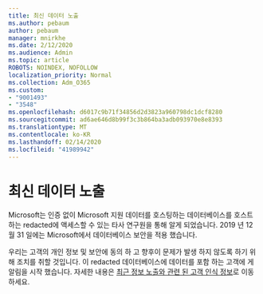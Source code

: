 ```yaml
---
title: 최신 데이터 노출
ms.author: pebaum
author: pebaum
manager: mnirkhe
ms.date: 2/12/2020
ms.audience: Admin
ms.topic: article
ROBOTS: NOINDEX, NOFOLLOW
localization_priority: Normal
ms.collection: Adm_O365
ms.custom:
- "9001493"
- "3548"
ms.openlocfilehash: d6017c9b71f34856d2d3823a960798dc1dcf8280
ms.sourcegitcommit: ad6ae646d8b99f3c3b864ba3adb093970e8e8393
ms.translationtype: MT
ms.contentlocale: ko-KR
ms.lasthandoff: 02/14/2020
ms.locfileid: "41989942"
---
```

# <a name="recent-data-exposure"></a>최신 데이터 노출

Microsoft는 인증 없이 Microsoft 지원 데이터를 호스팅하는 데이터베이스를 호스트 하는 redacted에 액세스할 수 있는 타사 연구원을 통해 알게 되었습니다. 2019 년 12 월 31 일에는 Microsoft에서 데이터베이스 보안을 적용 했습니다.

우리는 고객의 개인 정보 및 보안에 동의 하 고 향후이 문제가 발생 하지 않도록 하기 위해 조치를 취할 것입니다. 이 redacted 데이터베이스에 데이터를 포함 하는 고객에 게 알림을 시작 했습니다. 자세한 내용은 [최근 정보 노출와 관련 된 고객 인식 정보](https://aka.ms/privacyinfo)로 이동 하세요.
